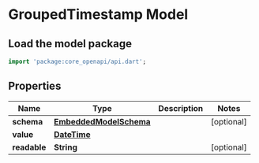 # GroupedTimestamp Model

## Load the model package
```dart
import 'package:core_openapi/api.dart';
```

## Properties
Name | Type | Description | Notes
------------ | ------------- | ------------- | -------------
**schema** | [**EmbeddedModelSchema**](EmbeddedModelSchema) |  | [optional] 
**value** | [**DateTime**](DateTime) |  | 
**readable** | **String** |  | [optional] 




